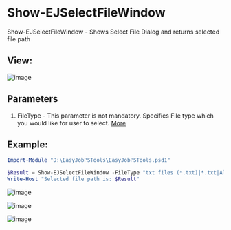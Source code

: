 # Show-EJSelectFileWindow

Show-EJSelectFileWindow - Shows Select File Dialog and returns selected file path

## View:

![image](https://user-images.githubusercontent.com/29357955/138409714-3e97debd-1733-44fa-8b3a-ebcc6672f439.png)


## Parameters
1. FileType - This parameter is not mandatory. Specifies File type which you would like for user to select. [More](https://docs.microsoft.com/en-us/dotnet/api/system.windows.forms.filedialog.filter?view=windowsdesktop-5.0#System_Windows_Forms_FileDialog_Filter)

## Example:

```PowerShell
Import-Module "D:\EasyJobPSTools\EasyJobPSTools.psd1"

$Result = Show-EJSelectFileWindow -FileType "txt files (*.txt)|*.txt|All files (*.*)|*.*"
Write-Host "Selected file path is: $Result"
```

![image](https://user-images.githubusercontent.com/29357955/138409732-5aefa1d9-3905-425c-9013-8c114e7374c0.png)

![image](https://user-images.githubusercontent.com/29357955/138409797-faa456d2-e539-474d-bed9-48fdc58367fa.png)

![image](https://user-images.githubusercontent.com/29357955/138409776-ffc3e88e-0739-4628-933b-5487be533069.png)

